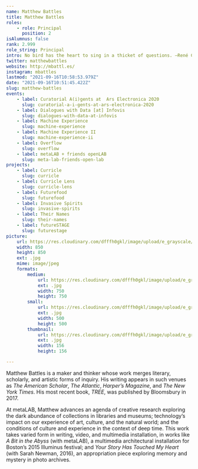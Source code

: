 ```yaml
---
name: Matthew Battles
title: Matthew Battles
roles:
    - role: Principal
      position: 2
isAlumnus: false
rank: 2.999
role_string: Principal
intro: No bird has the heart to sing in a thicket of questions. —René Char.
twitter: matthewbattles
website: http://mbattl.es/
instagram: mbattles
lastmod: "2021-09-16T10:58:53.979Z"
date: "2021-09-16T10:51:45.422Z"
slug: matthew-battles
events:
    - label: Curatorial A(i)gents at  Ars Electronica 2020
      slug: curatorial-a-i-gents-at-ars-electronica-2020
    - label: Dialogues with Data [at] Infovis
      slug: dialogues-with-data-at-infovis
    - label: Machine Experience
      slug: machine-experience
    - label: Machine Experience II
      slug: machine-experience-ii
    - label: Overflow
      slug: overflow
    - label: metaLAB + friends openLAB
      slug: meta-lab-friends-open-lab
projects:
    - label: Curricle
      slug: curricle
    - label: Curricle Lens
      slug: curricle-lens
    - label: Futurefood
      slug: futurefood
    - label: Invasive Spirits
      slug: invasive-spirits
    - label: Their Names
      slug: their-names
    - label: futureSTAGE
      slug: futurestage
picture:
    url: https://res.cloudinary.com/dfffh0gkl/image/upload/e_grayscale/v1629122131/matthew_18c95f4abd.jpg
    width: 850
    height: 850
    ext: .jpg
    mime: image/jpeg
    formats:
        medium:
            url: https://res.cloudinary.com/dfffh0gkl/image/upload/e_grayscale/v1629122131/medium_matthew_18c95f4abd.jpg
            ext: .jpg
            width: 750
            height: 750
        small:
            url: https://res.cloudinary.com/dfffh0gkl/image/upload/e_grayscale/v1629122132/small_matthew_18c95f4abd.jpg
            ext: .jpg
            width: 500
            height: 500
        thumbnail:
            url: https://res.cloudinary.com/dfffh0gkl/image/upload/e_grayscale/v1629122131/thumbnail_matthew_18c95f4abd.jpg
            ext: .jpg
            width: 156
            height: 156

---
```

Matthew Battles is a maker and thinker whose work merges literary, scholarly, and artistic forms of inquiry. His writing appears in such venues as *The American Scholar*, *The Atlantic*, *Harper’s Magazine*, and *The New York Times*. His most recent book, *TREE*, was published by Bloomsbury in 2017.
  
At metaLAB, Matthew advances an agenda of creative research exploring the dark abundance of collections in libraries and museums; technology’s impact on our experience of art, culture, and the natural world; and the conditions of culture and experience in the context of deep time. This work takes varied form in writing, video, and multimedia installation, in works like *A Bit in the Abyss* (with metaLAB), a multimedia architectural installation for Boston’s 2015 Illuminus festival; and *Your Story Has Touched My Heart* (with Sarah Newman, 2016), an appropriation piece exploring memory and mystery in photo archives.